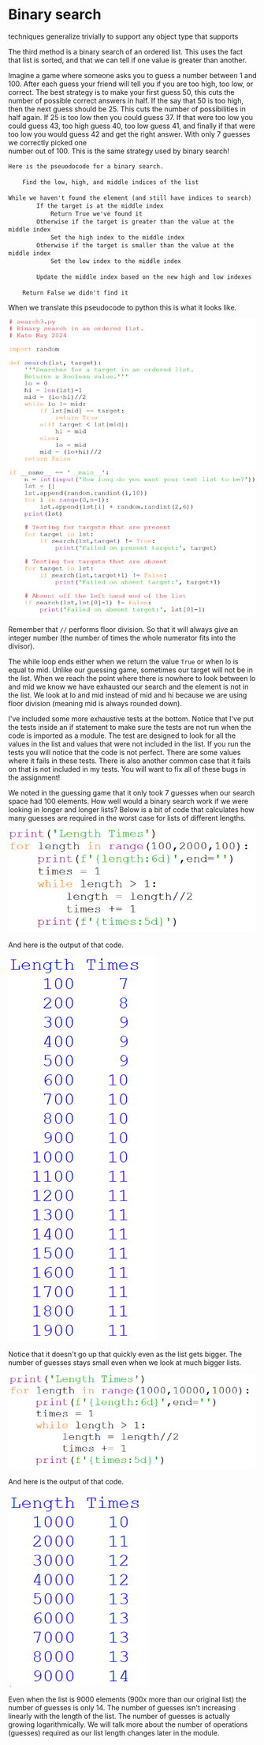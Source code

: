 # Binary search

techniques generalize trivially to support any object type that supports

The third method is a binary search of an ordered list. This uses the 
fact that list is sorted, and that we can tell if one value is greater 
than another.

Imagine a game where someone asks you to guess a number between 1 and 
100. After each guess your friend will tell you if you are too high, 
too low, or correct. The best strategy is to make your first guess 50, 
this cuts the number of possible correct answers in half. If the say 
that 50 is too high, then the next guess should be 25. This cuts the 
number of possibilities in half again. If 25 is too low then you could 
guess 37. If that were too low you could guess 43, too high guess 40, 
too low guess 41, and finally if that were too low you would guess 42 
and get the right answer. With only 7 guesses we correctly picked one  
number out of 100. This is the same strategy used by binary search!

    Here is the pseuodocode for a binary search.

        Find the low, high, and middle indices of the list

	While we haven't found the element (and still have indices to search)
            If the target is at the middle index
                Return True we've found it
            Otherwise if the target is greater than the value at the middle index
                Set the high index to the middle index
            Otherwise if the target is smaller than the value at the middle index
                Set the low index to the middle index

            Update the middle index based on the new high and low indexes

        Return False we didn't find it

When we translate this pseudocode to python this is what it looks like.

![.](search3.png)

Remember that `//` performs floor division. So that it will always give 
an integer number (the number of times the whole numerator fits into the 
divisor).

The while loop ends either when we return the value `True` or when lo is 
equal to mid. Unlike our guessing game, sometimes our target will not be 
in the list. When we reach the point where there is nowhere to look 
between lo and mid we know we have exhausted our search and the element 
is not in the list. We look at lo and mid instead of mid and hi because 
we are using floor division (meaning mid is always rounded down).

I've included some more exhaustive tests at the bottom. Notice that 
I've put the tests inside an if statement to make sure the tests are not 
run when the code is imported as a module. The test are designed to look 
for all the values in the list and values that were not included in the 
list. If you run the tests you will notice that the code is not perfect. 
There are some values where it fails in these tests. There is also 
another common case that it fails on that is not included in my tests. 
You will want to fix all of these bugs in the assignment!

We noted in the guessing game that it only took 7 guesses when our 
search space had 100 elements. How well would a binary search work if we 
were looking in longer and longer lists? Below is a bit of code that 
calculates how many guesses are required in the worst case for lists of 
different lengths.

![.](search3_100s.png)

And here is the output of that code.

![.](search3_100s_result.png)

Notice that it doesn't go up that quickly even as the list gets bigger. 
The number of guesses stays small even when we look at much bigger lists.

![.](search3_1000s.png)

And here is the output of that code.

![.](search3_1000s_result.png)

Even when the list is 9000 elements (900x more than our original list) 
the number of guesses is only 14. The number of guesses isn't increasing 
linearly with the length of the list. The number of guesses is actually 
growing logarithmically. We will talk more about the number of 
operations (guesses) required as our list length changes later in the 
module.